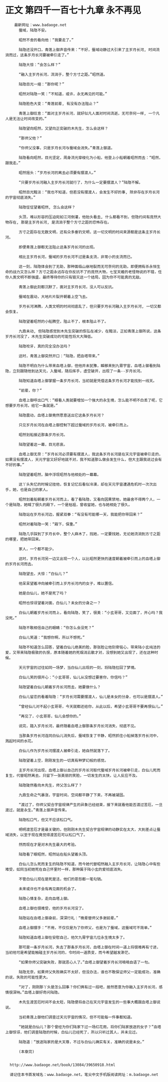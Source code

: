 # 正文 第四千一百七十九章 永不再见
        最新网址：www.badaoge.net
          蜃域，陆隐不安。
      
          昭然不舍的看向他：“我要走了。”
      
          陆隐还没开口，青莲上御声音传来：“不好，蜃域动静过大引来了主岁月长河, 时间流淌而过，这条岁月长河要被牵引走了。”
      
          陆隐大惊：“会怎么样？”
      
          “融入主岁月长河，流淌于，整个方寸之距。”昭然道。
      
          陆隐目光一缩：“那你呢？”
      
          昭然对陆隐一笑：“不知道，或许，永无再见的可能。”
      
          陆隐脸色大变：“青莲前辈, 有没有办法阻止？”
      
          青莲上御叹息：“面对主岁月长河，就好似凡人面对时间流逝，无可奈何一样, 一个凡人是无法让时间改变的。”
      
          陆隐望向昭然，又望向正突破的木先生，怎么会这样？
      
          “那师父他？”
      
          “你师父没事，只是岁月长河与蜃域会消失。”青莲上御道。
      
          陆隐看向昭然，目光坚定，周身流光穿梭化为小船，他登上小船朝着昭然而去：“昭然，跟我走。”
      
          昭然摇头：“岁月长河的离去必须要有摆渡人。”
      
          “只要岁月长河融入主岁月长河就行了，为什么一定要摆渡人？”陆隐不解。
      
          昭然目光黯淡：“我也不知道，但若没有摆渡人，会发生不好的事, 除非存在岁月长河的宇宙彻底消失。”
      
          陆隐怔怔望着昭然, 怎么会这样？
      
          头顶，难以形容的压迫宛如江河倒灌，他抬头看去, 什么都看不到，但隐约间有庞然大物存在, 那是主岁月长河, 是流淌于整个方寸之距的恐怖存在。
      
          方寸之距存在无数文明，还有众多垂钓文明，这一切文明的时间来源都是这条主岁月长河。
      
          即便青莲上御都无法阻止这条岁月长河的出现。
      
          相比主岁月长河，蜃域的岁月长河不过是条支流，非常小的支流而已。
      
          这一刻，陆隐体会到了无助，那种面临山崩地裂而无可奈何的无助，即便拥有杀永恒生命的战力又怎么样？方寸之距永远存在你反抗不了的庞然大物，七宝天蟾的老怪物说的不错，任你人类文明不断强盛，最终等待你的只有毁灭这一个结局，因为你不可能真的无敌。
      
          青莲上御此刻都沉默了，面对主岁月长河，没人可以反抗。
      
          蜃域在震动，大地片片裂开朝着上空飞去。
      
          岁月长河沸腾，人类文明的时间彻底乱了，但只要岁月长河融入主岁月长河, 一切又都会恢复。
      
          陆隐望着昭然的小船腾空，阻止不了，根本阻止不了。
      
          九鼎未动, 但陆隐感觉到木先生突破的恢弘在减少，在黯淡，正如青莲上御所说，这条岁月长河没了，木先生突破成功的可能性将大大降低。
      
          陆隐咬牙，真的完全没办法吗？
      
          这时，青莲上御突然开口：“陆隐，把血塔带来。”
      
          陆隐不明白为什么带来血塔上御，但他并未犹豫，瞬移来到九霄宇宙，血塔上御看到陆隐，立刻跟随他到达天元，入蜃域，随后挥手，虚空破开，出现了一条--岁月长河。
      
          陆隐知道血塔上御掌握一条岁月长河，当初就是凭借这条岁月长河才能找到一线天。
      
          “前辈，你？”
      
          血塔上御呼出口气：“眼看人类就要增加一个强大的永生境，怎么能不明不白丢了呢，它想要岁月长河，给它一条就是。”
      
          陆隐震动，血塔上御竟然愿意送出它这条岁月长河？
      
          只见岁月长河在血塔上御控制下超过蜃域的岁月长河，被牵引而上。
      
          昭然划船接近那条岁月长河。
      
          陆隐望着这一幕，目光悲哀。
      
          血塔上御无奈：“岁月长河必须要有摆渡人，我这条岁月长河是在天元宇宙被牵引走的，如果没有摆渡人，天元宇宙又好好地就不对，我不知道那么做会发生什么，但大主跟我说过会有不好的事。”
      
          陆隐望着昭然，脑中浮现昭然与他相处的一幕幕。
      
          这丫头失忆的时候记挂他，恢复记忆后看似冷漠，却在天元宇宙遭遇危机时一次次出手，她，也是自己的家人。
      
          昭然划着船朝着岁月长河而上，看了看陆隐，又看向因果禁地，她最舍不得两个人，一个是陆隐，她喊了很久的殿下，一个是枯祖，曾收留她，也与她相处了很久。
      
          陆隐站在岁月长河边，握紧双拳：“有没有可能哪一天，我能把你带回来？”
      
          昭然对着陆隐一笑：“殿下，保重。”
      
          陆隐几乎踩到了岁月长中，整个人麻木了，找她，一定要找她，无论她流淌到方寸之距的哪里，把她带回来。
      
          家人，一个都不能少。
      
          这时，岁月长河另一边又出现一个人，以比昭然更快的速度朝着被牵引而上的血塔上御的岁月长河而去。
      
          陆隐望去，大惊：“白仙儿？”
      
          他呆呆望着冲向被牵引而上岁月长河内的女子，难以置信。
      
          她是白仙儿，她不是死了吗？
      
          昭然也惊讶望着对面，白仙儿？未女的分身之一？
      
          白仙儿朝着岁月长河而上，看向陆隐，笑了，很美：“小玄哥哥，又见面了，开心吗？我没死。”
      
          陆隐不敢相信自己的眼睛：“你怎么会没死？”
      
          白仙儿笑道：“我想你啊，所以不想死。”
      
          陆隐不知道怎么回答，望着白仙儿绝美的脸，那张脸让他刻骨铭心，带来陆小玄纯洁的爱，又带来陆隐极致的仇恨，原本随着她的死烟消云散才对，没想到她又出现了，还在这种时候。
      
          天元宇宙的过往如同一场梦，当白仙儿出现的一刻，将陆隐拉回了梦境。
      
          白仙儿笑的很开心：“小玄哥哥，仙儿从没想过要害你，你信吗？”
      
          陆隐望着白仙儿朝着岁月长河而去，她要做什么？
      
          白仙儿留恋的看着陆隐：“岁月长河需要摆渡人，仙儿是未女的分身，也可以是摆渡人。”
      
          “曾经仙儿对不起小玄哥哥，今天就都还给你，从此以后，希望小玄哥哥不要再恨仙儿。”
      
          “再见了，小玄哥哥，仙儿会想你的。”
      
          说完，踏入岁月长河，最终随着血塔上御那条岁月长河消失，彻底不见。
      
          当那条岁月长河连同白仙儿消失后，蜃域恢复了平静，昭然抓住小船掉落岁月长河中，溅起时间的水花。
      
          白仙儿作为岁月长河摆渡人被牵引走，她自然就落下了。
      
          陆隐望着上空，刚刚发生的一切真有种梦幻般的感觉。
      
          主岁月长河出现，血塔上御以自己的岁月长河取代蜃域岁月长河被牵引走，白仙儿死而复生，代替昭然离去，只留下一张美丽的笑脸，一切发生的太快，让人反应不及。
      
          陆隐陡然看向木先生，师父怎么样了？
      
          九鼎生命之气暴涨，宇宙时间，空间都平静了下来，不再被凝固。
      
          “渡过了，你师父契合宇宙规律产生的异象已经结束，接下来就看他能否渡过苦厄，一旦渡过，就是永生。”青莲上御声音传来。
      
          陆隐松口气，但又不应该松口气。
      
          明明渡苦厄才是最关键的，但刚刚木先生契合宇宙规律的动静实在太大，大到差点让蜃域消失，以至于现在竟觉得渡苦厄可以松口气了。
      
          然而现在才是对木先生最大的考验。
      
          陆隐看了眼昭然，昭然站在船头望着头顶。
      
          白仙儿怎么死而复生的陆隐不知道，而今她代替昭然融入主岁月长河，让陆隐心中有些难受，如同当初她死在自己怀里时一样，那种属于陆小玄的爱彻底消失。
      
          不管白仙儿现在是死是活，他们的恩怨都一笔勾销。
      
          未来或许也不会有再见面的机会了。
      
          陆隐心情复杂，走向血塔上御。
      
          血塔上御也很难受，他的岁月长河没了。
      
          陆隐站在血塔上御身前，深深行礼：“晚辈替师父多谢前辈。”
      
          血塔上御摆手：“不用，不仅仅是为了你师父，也是为了蜃域，这蜃域可不简单。”
      
          陆隐知道血塔上御在安慰自己，他欠九霄宇宙几位永生境太多了。
      
          那可是一条岁月长河，失去了那条岁月长河，血塔上御在时间一道上将很难再有寸进，当初他可是希望能触碰主岁月长河的，令时间一道质变，而今希望越发渺茫。
      
          “如果你师父突破失败，那就恶心人了。”血塔上御望着岁月长河喃喃自语了一句。
      
          陆隐无奈，如果师父失败确实不太好，但没办法，谁也不敢保证师父一定能成功，准确的说，失败的可能性更大。
      
          “对了，刚刚那丫头是怎么回事？你们俩有过一段吧，居然愿意为你融入主岁月长河，感情很深呐。”血塔上御好奇问陆隐。
      
          木先生渡苦厄时间不会太短，陆隐便将自己在天元宇宙发生的一些事大概跟血塔上御说说。
      
          当初青莲上御他们调查过天元宇宙的情况，但不可能每一件事都知道。
      
          “她就是白仙儿？那个曾经为你们陆家下过一场红花雨，将你们陆家放逐的女子？”血塔上御惊讶，他们调查陆隐的时候，白仙儿已经死了，所以只听过其人，并未见过。
      
          陆隐道：“放逐陆家的是大天尊，不过与白仙儿确实有关，准确的说是未女。”
      
          (本章完)
      
      
      http://www.badaoge.net/book/13084/39650918.html
      
      请记住本书首发域名：www.badaoge.net。笔尖中文手机版阅读网址：m.badaoge.net